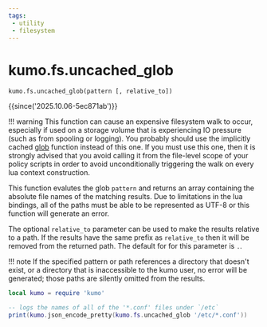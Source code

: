 ```yaml
---
tags:
 - utility
 - filesystem
---
```


# kumo.fs.uncached_glob

```
kumo.fs.uncached_glob(pattern [, relative_to])
```

{{since('2025.10.06-5ec871ab')}}

!!! warning
    This function can cause an expensive filesystem walk to occur, especially
    if used on a storage volume that is experiencing IO pressure (such as
    from spooling or logging). You probably should use the implicitly
    cached [glob](glob.md) function instead of this one. If you must use this one,
    then it is strongly advised that you avoid calling it from the file-level
    scope of your policy scripts in order to avoid unconditionally triggering
    the walk on every lua context construction.

This function evalutes the glob `pattern` and returns an array containing the
absolute file names of the matching results.  Due to limitations in the lua
bindings, all of the paths must be able to be represented as UTF-8 or this
function will generate an error.

The optional `relative_to` parameter can be used to make the results relative
to a path.  If the results have the same prefix as `relative_to` then it will
be removed from the returned path. The default for for this parameter is `.`.

!!! note
    If the specified pattern or path references a directory that doesn't
    exist, or a directory that is inaccessible to the kumo user, no
    error will be generated; those paths are silently omitted from
    the results.

```lua
local kumo = require 'kumo'

-- logs the names of all of the '*.conf' files under `/etc`
print(kumo.json_encode_pretty(kumo.fs.uncached_glob '/etc/*.conf'))
```


